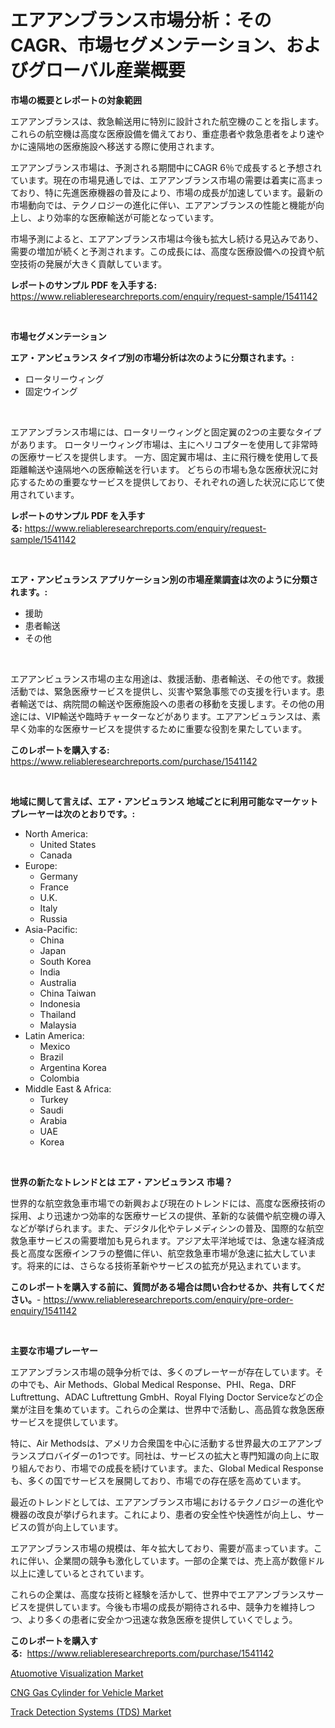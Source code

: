 <p><h1>エアアンブランス市場分析：そのCAGR、市場セグメンテーション、およびグローバル産業概要</h1></p><p><strong>市場の概要とレポートの対象範囲</strong></p>
<p><p>エアアンブランスは、救急輸送用に特別に設計された航空機のことを指します。これらの航空機は高度な医療設備を備えており、重症患者や救急患者をより速やかに遠隔地の医療施設へ移送する際に使用されます。</p><p>エアアンブランス市場は、予測される期間中にCAGR 6％で成長すると予想されています。現在の市場見通しでは、エアアンブランス市場の需要は着実に高まっており、特に先進医療機器の普及により、市場の成長が加速しています。最新の市場動向では、テクノロジーの進化に伴い、エアアンブランスの性能と機能が向上し、より効率的な医療輸送が可能となっています。</p><p>市場予測によると、エアアンブランス市場は今後も拡大し続ける見込みであり、需要の増加が続くと予測されます。この成長には、高度な医療設備への投資や航空技術の発展が大きく貢献しています。</p></p>
<p><strong>レポートのサンプル PDF を入手する:</strong> <a href="https://www.reliableresearchreports.com/enquiry/request-sample/1541142">https://www.reliableresearchreports.com/enquiry/request-sample/1541142</a></p>
<p>&nbsp;</p>
<p><strong>市場セグメンテーション</strong></p>
<p><strong>エア・アンビュランス タイプ別の市場分析は次のように分類されます。:</strong></p>
<p><ul><li>ロータリーウィング</li><li>固定ウイング</li></ul></p>
<p>&nbsp;</p>
<p><p>エアアンブランス市場には、ロータリーウィングと固定翼の2つの主要なタイプがあります。 ロータリーウィング市場は、主にヘリコプターを使用して非常時の医療サービスを提供します。 一方、固定翼市場は、主に飛行機を使用して長距離輸送や遠隔地への医療輸送を行います。 どちらの市場も急な医療状況に対応するための重要なサービスを提供しており、それぞれの適した状況に応じて使用されています。</p></p>
<p><strong>レポートのサンプル PDF を入手する:</strong>&nbsp;<a href="https://www.reliableresearchreports.com/enquiry/request-sample/1541142">https://www.reliableresearchreports.com/enquiry/request-sample/1541142</a></p>
<p>&nbsp;</p>
<p><strong> エア・アンビュランス アプリケーション別の市場産業調査は次のように分類されます。:</strong></p>
<p><ul><li>援助</li><li>患者輸送</li><li>その他</li></ul></p>
<p>&nbsp;</p>
<p><p>エアアンビュランス市場の主な用途は、救援活動、患者輸送、その他です。救援活動では、緊急医療サービスを提供し、災害や緊急事態での支援を行います。患者輸送では、病院間の輸送や医療施設への患者の移動を支援します。その他の用途には、VIP輸送や臨時チャーターなどがあります。エアアンビュランスは、素早く効率的な医療サービスを提供するために重要な役割を果たしています。</p></p>
<p><strong>このレポートを購入する:</strong>&nbsp; <a href="https://www.reliableresearchreports.com/purchase/1541142">https://www.reliableresearchreports.com/purchase/1541142</a></p>
<p>&nbsp;</p>
<p><strong>地域に関して言えば、エア・アンビュランス 地域ごとに利用可能なマーケットプレーヤーは次のとおりです。:</strong></p>
<p><ul>
    <li>
        North America:
        <ul>
            <li>United States</li>
            <li>Canada</li>
        </ul>
    </li>
    <li>
        Europe:
        <ul>
            <li>Germany</li>
            <li>France</li>
            <li>U.K.</li>
            <li>Italy</li>
            <li>Russia</li>
        </ul>
    </li>
    <li>
        Asia-Pacific:
        <ul>
            <li>China</li>
            <li>Japan</li>
            <li>South Korea</li>
            <li>India</li>
            <li>Australia</li>
            <li>China Taiwan</li>
            <li>Indonesia</li>
            <li>Thailand</li>
            <li>Malaysia</li>
        </ul>
    </li>
    <li>
        Latin America:
        <ul>
            <li>Mexico</li>
            <li>Brazil</li>
            <li>Argentina Korea</li>
            <li>Colombia</li>
        </ul>
    </li>
    <li>
        Middle East & Africa:
        <ul>
            <li>Turkey</li>
            <li>Saudi</li>
            <li>Arabia</li>
            <li>UAE</li>
            <li>Korea</li>
        </ul>
    </li>
    </ul></p>
<p>&nbsp;</p>
<p><strong>世界の新たなトレンドとは エア・アンビュランス 市場？</strong></p>
<p><p>世界的な航空救急車市場での新興および現在のトレンドには、高度な医療技術の採用、より迅速かつ効率的な医療サービスの提供、革新的な装備や航空機の導入などが挙げられます。また、デジタル化やテレメディシンの普及、国際的な航空救急車サービスの需要増加も見られます。アジア太平洋地域では、急速な経済成長と高度な医療インフラの整備に伴い、航空救急車市場が急速に拡大しています。将来的には、さらなる技術革新やサービスの拡充が見込まれています。</p></p>
<p><strong>このレポートを購入する前に、質問がある場合は問い合わせるか、共有してください。</strong>- <a href="https://www.reliableresearchreports.com/enquiry/pre-order-enquiry/1541142">https://www.reliableresearchreports.com/enquiry/pre-order-enquiry/1541142</a></p>
<p>&nbsp;</p>
<p><strong>主要な市場プレーヤー</strong></p>
<p><p>エアアンブランス市場の競争分析では、多くのプレーヤーが存在しています。その中でも、Air Methods、Global Medical Response、PHI、Rega、DRF Luftrettung、ADAC Luftrettung GmbH、Royal Flying Doctor Serviceなどの企業が注目を集めています。これらの企業は、世界中で活動し、高品質な救急医療サービスを提供しています。</p><p>特に、Air Methodsは、アメリカ合衆国を中心に活動する世界最大のエアアンブランスプロバイダーの1つです。同社は、サービスの拡大と専門知識の向上に取り組んでおり、市場での成長を続けています。また、Global Medical Responseも、多くの国でサービスを展開しており、市場での存在感を高めています。</p><p>最近のトレンドとしては、エアアンブランス市場におけるテクノロジーの進化や機器の改良が挙げられます。これにより、患者の安全性や快適性が向上し、サービスの質が向上しています。</p><p>エアアンブランス市場の規模は、年々拡大しており、需要が高まっています。これに伴い、企業間の競争も激化しています。一部の企業では、売上高が数億ドル以上に達しているとされています。</p><p>これらの企業は、高度な技術と経験を活かして、世界中でエアアンブランスサービスを提供しています。今後も市場の成長が期待される中、競争力を維持しつつ、より多くの患者に安全かつ迅速な救急医療を提供していくでしょう。</p></p>
<p><strong>このレポートを購入する:</strong>&nbsp;&nbsp;<a href="https://www.reliableresearchreports.com/purchase/1541142">https://www.reliableresearchreports.com/purchase/1541142</a></p>
<p><p><a href="https://github.com/jj19131/Market-Research-Report-List-1/blob/main/atuomotive-visualization-market.md">Atuomotive Visualization Market</a></p><p><a href="https://github.com/jodemen/Market-Research-Report-List-1/blob/main/cng-gas-cylinder-for-vehicle-market.md">CNG Gas Cylinder for Vehicle Market</a></p><p><a href="https://github.com/Sarissaschmalingtr6fz2739/Market-Research-Report-List-1/blob/main/track-detection-systems-tds-market.md">Track Detection Systems (TDS) Market</a></p></p>